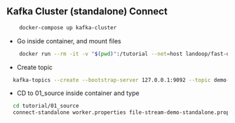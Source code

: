 ## Kafka Cluster (standalone) Connect

```bash
    docker-compose up kafka-cluster
```
- Go inside container, and mount files
```bash
    docker run --rm -it -v "$(pwd)":/tutorial --net=host landoop/fast-data-dev:latest bash
```
- Create topic
```bash
  kafka-topics --create --bootstrap-server 127.0.0.1:9092 --topic demo-1-standalone --partitions 3 --replication-factor 1 
```
- CD to 01_source inside container and type
```bash
  cd tutorial/01_source
  connect-standalone worker.properties file-stream-demo-standalone.properties 
```